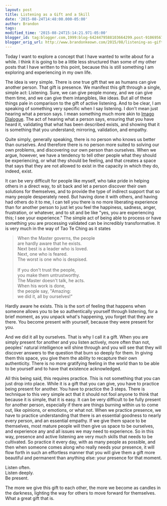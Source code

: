 ```yaml
---
layout: post
title: Listening as a Gift and a Skill
date: '2015-08-24T14:48:00.000-05:00'
author: Brandon
tags:
modified_time: '2015-08-24T15:14:21.971-05:00'
blogger_id: tag:blogger.com,1999:blog-6424479588103664299.post-9106956736799208753
blogger_orig_url: http://www.brandonkeown.com/2015/08/listening-as-gift-and-skill.html
---
```


Today I want to explore a concept that I have wanted to write about for a while.  I think it is going to be a little less structured than some of my other posts that I have written to this point, because this is still something I am exploring and experiencing in my own life.

The idea is very simple.  There is one true gift that we as humans can give another person.  That gift is presence.  We manifest this gift through a single, simple act: Listening.  Sure, we can give people money, and we can give them time, and we can give them intangibles, like ideas.  But all of these things pale in comparison to the gift of active listening.  And to be clear, I am speaking of something very specific when I say listening.  I don't mean just hearing what a person says.  I mean something much more akin to [Imago Dialogue](http://www.integralpsychology.org/uploads/1/5/3/0/15300482/the_imago_dialogue_101.pdf).  The act of hearing what a person says, ensuring that you have heard it, validating that what has been described exists, and showing that it is something that you understand; mirroring, validation, and empathy.

Quite simply, generally speaking, there is no person who knows us better than ourselves.  And therefore there is no person more suited to solving our own problems, and discovering our own person than ourselves.  When we argue, however, we have a tendency to tell other people what they should be experiencing, or what they should be feeling, and that creates a space that says that they are not allowed to exist in the capacity in which they do, indeed, exist.

It can be very difficult for people like myself, who take pride in helping others in a direct way, to sit back and let a person discover their own solutions for themselves, and to provide the type of indirect support that so many people desperately need.  But having done it with others, and having had others do it to me, I can tell you there is no more liberating experience than for another person to just let you feel the happiness, sadness, anger, frustration, or whatever, and to sit and be like "yes, you are experiencing this; I see your experience."  The simple act of being able to process or have something you are processing validated can be incredibly transformative.  It is very much in the way of Tao Te Ching as it states

> When the Master governs, the people<br />
> are hardly aware that he exists.<br />
> Next best is a leader who is loved.<br />
> Next, one who is feared.<br />
> The worst is one who is despised.<br />
><br />
> If you don't trust the people,<br />
> you make them untrustworthy.<br />
> The Master doesn't talk, he acts.<br />
> When his work is done,<br />
> the people say, "Amazing:<br />
> we did it, all by ourselves!"<br />


Hardly aware he exists.  This is the sort of feeling that happens when someone allows you to be so authentically yourself through listening, for a brief moment, as you unpack what's happening, you forget that they are there.  You become present with yourself, because they were present for you.

And we did it all by ourselves.  That is why I call it a gift.  When you are simply present for another and you listen actively, more often than not, peoples' natural intelligence will shine through and you will see that they will discover answers to the question that burn so deeply for them.  In giving them this space, you give them the ability to recapture their own authenticity.  There is no more gratifying feeling in the world than to be able to be yourself and to have that existence acknowledged.

All this being said, this requires practice.  This is not something that you can just drop into place.  While it is a gift that you can give, you have to practice being present for another.  You have to practice the 3 steps.  There is technique to this very simple act that it should not fool anyone to think that because it is simple, that it is easy.  It can be very difficult to be fully present for another person, especially if there are things burning within us to come out, like opinions, or emotions, or what not.  When we practice presence, we have to practice understanding that there is an essential goodness to nearly every person, and an essential empathy.  If we give them space to be themselves, most mature people will then give us space to be ourselves, and experience any and all issues we may need to experience.  So in this way, presence and active listening are very much skills that needs to be cultivated.  So practice it every day, with as many people as possible, and then when someone comes along who really needs your presence, it will flow forth in such an effortless manner that you will give them a gift more beautiful and permanent than anything else: your presence for that moment.

Listen often.<br />
Listen deeply.<br />
Be present.<br />

The more we give this gift to each other, the more we become as candles in the darkness, lighting the way for others to move forward for themselves.  What a great gift that is.
